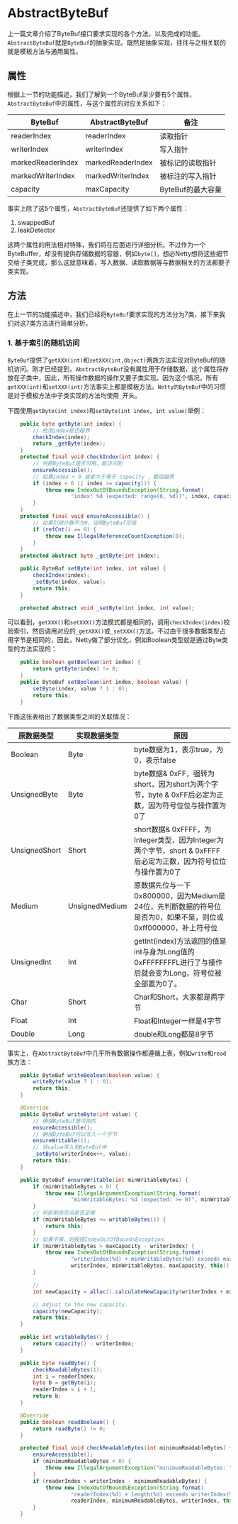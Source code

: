 # AbstractByteBuf

上一篇文章介绍了ByteBuf接口要求实现的各个方法，以及完成的功能。`AbstractByteBuf`就是`ByteBuf`的抽象实现。既然是抽象实现，往往与之相关联的就是模板方法与通用属性。

## 属性

根据上一节的功能描述，我们了解到一个ByteBuf至少要有5个属性，`AbstractByteBuf`中的属性，与这个属性的对应关系如下：

ByteBuf|AbstractByteBuf|备注
---|---|---
readerIndex| readerIndex| 读取指针
writerIndex| writerIndex| 写入指针
markedReaderIndex| markedReaderIndex| 被标记的读取指针
markedWriterIndex| markedWriterIndex| 被标注的写入指针
capacity|maxCapacity|ByteBuf的最大容量

事实上除了这5个属性，`AbstractByteBuf`还提供了如下两个属性：

1. swappedBuf
2. leakDetector

这两个属性的用法相对特殊，我们将在后面进行详细分析。不过作为一个ByteBuffer，却没有提供存储数据的容器，例如`byte[]`，想必Netty想将这些细节交给子类完成，那么这就意味着，写入数据、读取数据等与数据相关的方法都要子类实现。

## 方法

在上一节的功能描述中，我们已经将`ByteBuf`要求实现的方法分为7类，接下来我们对这7类方法进行简单分析。

### 1. 基于索引的随机访问

`ByteBuf`提供了`getXXX(int)`和`setXXX(int,Object)`两族方法实现对ByteBuf的随机访问。刚才已经提到，`AbstractByteBuf`没有属性用于存储数据，这个属性将存放在子类中，因此，所有操作数据的操作又要子类实现。因为这个情况，所有`getXXX(int)`和`setXXX(int)`方法事实上都是模板方法。`Netty的ByteBuf`中的习惯是对于模板方法中子类实现的方法均使用`_`开头。

下面使用`getByte(int index)`和`setByte(int index, int value)`举例：

```java
    public byte getByte(int index) {
        // 检测index是否越界
        checkIndex(index);
        return _getByte(index);
    }
    protected final void checkIndex(int index) {
        // 判断ByteBuf是否可用，能访问到
        ensureAccessible();
        // 如果index < 0 或者大于等于 capacity ，数组越界
        if (index < 0 || index >= capacity()) {
            throw new IndexOutOfBoundsException(String.format(
                    "index: %d (expected: range(0, %d))", index, capacity()));
        }
    }
    protected final void ensureAccessible() {
        // 如果引用计数不为0，证明ByteBuf可用
        if (refCnt() == 0) {
            throw new IllegalReferenceCountException(0);
        }
    }
    protected abstract byte _getByte(int index);
```

```java
    public ByteBuf setByte(int index, int value) {
        checkIndex(index);
        _setByte(index, value);
        return this;
    }

    protected abstract void _setByte(int index, int value);
```

可以看到，`getXXX()`和`setXXX()`方法模式都是相同的，调用`checkIndex(index)`校验索引，然后调用对应的`_getXXX()`或`_setXXX()`方法。不过由于很多数据类型占用字节是相同的，因此，Netty做了部分优化，例如Boolean类型就是通过Byte类型的方法实现的：

```java
    public boolean getBoolean(int index) {
        return getByte(index) != 0;
    }
    public ByteBuf setBoolean(int index, boolean value) {
        setByte(index, value ? 1 : 0);
        return this;
    }
```

下面这张表给出了数据类型之间的关联情况：

原数据类型|实现数据类型|原因
---|---|---
Boolean|Byte|byte数据为1，表示true，为0，表示false
UnsignedByte|Byte|byte数据& 0xFF，强转为short，因为short为两个字节，byte & 0xFF后必定为正数，因为符号位位与操作置为0了
UnsignedShort|Short|short数据& 0xFFFF，为Integer类型，因为Integer为两个字节，short & 0xFFFF后必定为正数，因为符号位位与操作置为0了
Medium|UnsignedMedium|原数据先位与一下0x800000，因为Medium是24位，先判断数据的符号位是否为0，如果不是，则位或0xff000000，补上符号位
UnsignedInt|Int|getInt(index)方法返回的值是int与身为Long值的0xFFFFFFFFL进行了与操作后就会变为Long，符号位被全部置为0了。
Char|Short|Char和Short，大家都是两字节
Float|Int|Float和Integer一样是4字节
Double|Long|double和Long都是8字节

事实上，在`AbstractByteBuf`中几乎所有数据操作都遵循上表，例如`write`和`read`族方法：

```java
    public ByteBuf writeBoolean(boolean value) {
        writeByte(value ? 1 : 0);
        return this;
    }

    @Override
    public ByteBuf writeByte(int value) {
        // 确保ByteBuf是可用的
        ensureAccessible();
        // 确保ByteBuf可以写入一个字节
        ensureWritable(1);
        // 将value写入到ByteBuf中
        _setByte(writerIndex++, value);
        return this;
    }

    public ByteBuf ensureWritable(int minWritableBytes) {
        if (minWritableBytes < 0) {
            throw new IllegalArgumentException(String.format(
                    "minWritableBytes: %d (expected: >= 0)", minWritableBytes));
        }
        // 判断剩余空间是否足够
        if (minWritableBytes <= writableBytes()) {
            return this;
        }
        // 如果不够，则报错IndexOutOfBoundsException
        if (minWritableBytes > maxCapacity - writerIndex) {
            throw new IndexOutOfBoundsException(String.format(
                    "writerIndex(%d) + minWritableBytes(%d) exceeds maxCapacity(%d): %s",
                    writerIndex, minWritableBytes, maxCapacity, this));
        }

        // 
        int newCapacity = alloc().calculateNewCapacity(writerIndex + minWritableBytes, maxCapacity);

        // Adjust to the new capacity.
        capacity(newCapacity);
        return this;
    }

    public int writableBytes() {
        return capacity() - writerIndex;
    }
```

```java
    public byte readByte() {
        checkReadableBytes(1);
        int i = readerIndex;
        byte b = getByte(i);
        readerIndex = i + 1;
        return b;
    }

    @Override
    public boolean readBoolean() {
        return readByte() != 0;
    }

    protected final void checkReadableBytes(int minimumReadableBytes) {
        ensureAccessible();
        if (minimumReadableBytes < 0) {
            throw new IllegalArgumentException("minimumReadableBytes: " + minimumReadableBytes + " (expected: >= 0)");
        }
        if (readerIndex > writerIndex - minimumReadableBytes) {
            throw new IndexOutOfBoundsException(String.format(
                    "readerIndex(%d) + length(%d) exceeds writerIndex(%d): %s",
                    readerIndex, minimumReadableBytes, writerIndex, this));
        }
    }
```
